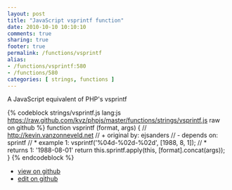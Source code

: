 ```yaml
---
layout: post
title: "JavaScript vsprintf function"
date: 2010-10-10 10:10:10
comments: true
sharing: true
footer: true
permalink: /functions/vsprintf
alias:
- /functions/vsprintf:580
- /functions/580
categories: [ strings, functions ]
---
```

A JavaScript equivalent of PHP's vsprintf
<!-- more -->
{% codeblock strings/vsprintf.js lang:js https://raw.github.com/kvz/phpjs/master/functions/strings/vsprintf.js raw on github %}
function vsprintf (format, args) {
    // http://kevin.vanzonneveld.net
    // +   original by: ejsanders
    // -    depends on: sprintf
    // *     example 1: vsprintf('%04d-%02d-%02d', [1988, 8, 1]);
    // *     returns 1: '1988-08-01'
    return this.sprintf.apply(this, [format].concat(args));
}
{% endcodeblock %}
<ul>
 <li><a href="https://github.com/kvz/phpjs/blob/master/functions/strings/vsprintf.js">view on github</a></li>
 <li><a href="https://github.com/kvz/phpjs/edit/master/functions/strings/vsprintf.js">edit on github</a></li>
</ul>
